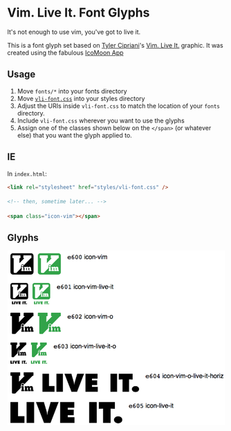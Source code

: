 Vim. Live It. Font Glyphs
=========================

It's not enough to use vim, you've got to live it.

This is a font glyph set based on [Tyler Cipriani](http://www.tylercipriani.com)'s [Vim. Live It.](https://github.com/thcipriani/vim-live-it) graphic. It was created using the fabulous [IcoMoon App](http://icomoon.io/app)


## Usage

1. Move `fonts/*` into your fonts directory
2. Move [`vli-font.css`](styles/vli-font.css) into your styles directory
3. Adjust the URIs inside `vli-font.css` to match the location of your `fonts` directory.
4. Include `vli-font.css` wherever you want to use the glyphs
5. Assign one of the classes shown below on the `</span>` (or whatever else) that you want the glyph applied to.


## IE

In `index.html`:

```html
<link rel="stylesheet" href="styles/vli-font.css" />

<!-- then, sometime later... -->

<span class="icon-vim"></span>

```


## Glyphs

![Vim. Live It. Font Glyphs](glyphs.png)
